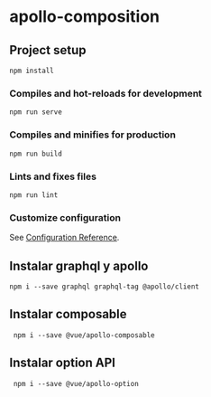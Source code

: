 # apollo-composition

## Project setup
```
npm install
```

### Compiles and hot-reloads for development
```
npm run serve
```

### Compiles and minifies for production
```
npm run build
```

### Lints and fixes files
```
npm run lint
```

### Customize configuration
See [Configuration Reference](https://cli.vuejs.org/config/).

##  Instalar graphql y apollo
```
npm i --save graphql graphql-tag @apollo/client
```

##  Instalar composable
```
 npm i --save @vue/apollo-composable
```
##  Instalar option API
```
 npm i --save @vue/apollo-option
```